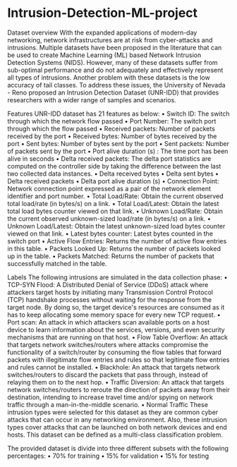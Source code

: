 # Intrusion-Detection-ML-project

Dataset overview
With the expanded applications of modern-day networking, network infrastructures are at risk from cyber-attacks and intrusions. Multiple datasets have been proposed in the literature that can be used to create Machine Learning (ML) based Network Intrusion Detection Systems (NIDS). However, many of these datasets suffer from sub-optimal performance and do not adequately and effectively represent all types of intrusions. Another problem with these datasets is the low accuracy of tail classes. To address these issues, the University of Nevada - Reno proposed an Intrusion Detection Dataset (UNR-IDD) that provides researchers with a wider range of samples and scenarios.

Features
UNR-IDD dataset has 21 features as below:
•	Switch ID: The switch through which the network flow passed
•	Port Number: The switch port through which the flow passed
•	Received packets: Number of packets received by the port
•	Received bytes: Number of bytes received by the port
•	Sent bytes: Number of bytes sent by the port
•	Sent packets: Number of packets sent by the port
•	Port alive duration (s) : The time port has been alive in seconds
•	Delta received packets: The delta port statistics are computed on the controller side by taking the difference between the last two collected data instances.
•	Delta received bytes
•	Delta sent bytes
•	Delta received packets
•	Delta port alive duration (s)
•	Connection Point: Network connection point expressed as a pair of the network element identifier and port number.
•	Total Load/Rate: Obtain the current observed total load/rate (in bytes/s) on a link.
•	Total Load/Latest: Obtain the latest total load bytes counter viewed on that link.
•	Unknown Load/Rate: Obtain the current observed unknown-sized load/rate (in bytes/s) on a link.
•	Unknown Load/Latest: Obtain the latest unknown-sized load bytes counter viewed on that link.
•	Latest bytes counter: Latest bytes counted in the switch port
•	Active Flow Entries: Returns the number of active flow entries in this table.
•	Packets Looked Up: Returns the number of packets looked up in the table.
•	Packets Matched: Returns the number of packets that successfully matched in the table.
 
 
 
 
Labels
The following intrusions are simulated in the data collection phase:
•	TCP-SYN Flood: A Distributed Denial of Service (DDoS) attack where attackers target hosts by initiating many Transmission Control Protocol (TCP) handshake processes without waiting for the response from the target node. By doing so, the target device's resources are consumed as it has to keep allocating some memory space for every new TCP request.
•	Port scan: An attack in which attackers scan available ports on a host device to learn information about the services, versions, and even security mechanisms that are running on that host.
•	Flow Table Overflow: An attack that targets network switches/routers where attacks compromise the functionality of a switch/router by consuming the flow tables that forward packets with illegitimate flow entries and rules so that legitimate flow entries and rules cannot be installed.
•	Blackhole: An attack that targets network switches/routers to discard the packets that pass through, instead of relaying them on to the next hop.
•	Traffic Diversion: An attack that targets network switches/routers to reroute the direction of packets away from their destination, intending to increase travel time and/or spying on network traffic through a man-in-the-middle scenario.
•	Normal Traffic
These intrusion types were selected for this dataset as they are common cyber attacks that can occur in any networking environment. Also, these intrusion types cover attacks that can be launched on both network devices and end hosts. This dataset can be defined as a multi-class classification problem.

The provided dataset is divide into three different subsets with the following percentages:
•	70% for training
•	15% for validation
•	15% for testing

